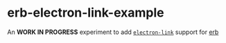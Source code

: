 erb-electron-link-example
=========================

An **WORK IN PROGRESS** experiment to add [`electron-link`](https://github.com/atom/electron-link) support for [erb](https://github.com/chentsulin/electron-react-boilerplate)
